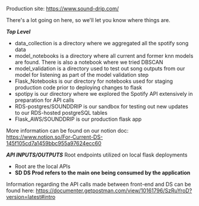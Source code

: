 Production site: https://www.sound-drip.com/

There's a lot going on here, so we'll let you know where things are.

***Top Level***
- data_collection is a directory where we aggregated all the spotify song data
- model_notebooks is a directory where all current and former knn models are found. There is also a notebook where we tried DBSCAN
- model_validation is a directory used to test out song outputs from our model for listening as part of the model validation step
- Flask_Notebooks is our directory for notebooks used for staging production code prior to deploying changes to flask
- spotipy is our directory where we explored the Spotify API extensively in preparation for API calls
- RDS-postgres/SOUNDDRIP is our sandbox for testing out new updates to our RDS-hosted postgreSQL tables
- Flask_AWS/SOUNDDRIP is our production flask app

More information can be found on our notion doc: https://www.notion.so/For-Current-DS-145f105cd7a1459bbc955a97624ecc60

***API INPUTS/OUTPUTS***
Root endpoints utilized on local flask deployments
- Root are the local APIs
- **SD DS Prod refers to the main one being consumed by the application**

Information regarding the API calls made between front-end and DS can be found here:
https://documenter.getpostman.com/view/10161796/SzRuYroD?version=latest#intro
